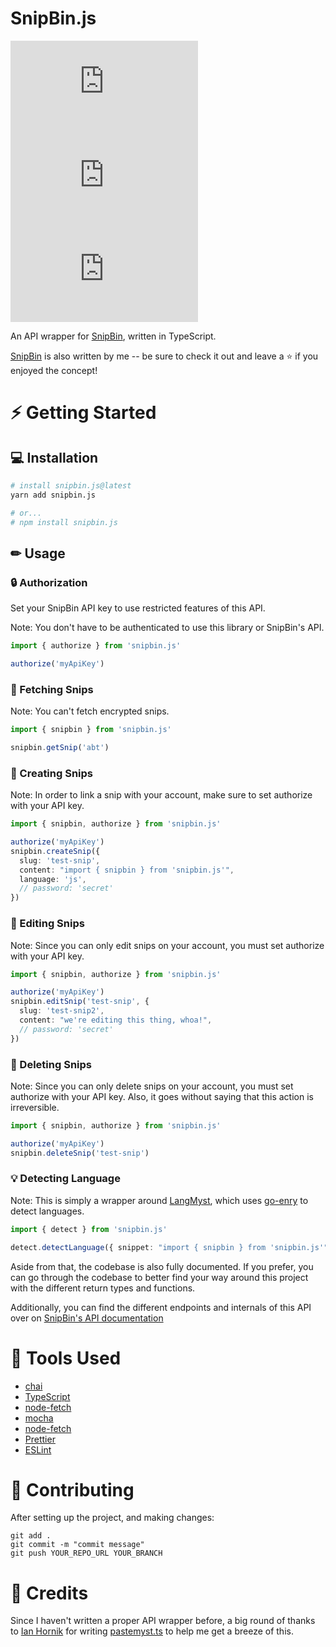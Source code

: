 # SnipBin.js

![npm](https://img.shields.io/npm/v/snipbin.js)
![NPM](https://img.shields.io/npm/l/snipbin.js)
![npm](https://img.shields.io/npm/dt/snipbin.js)

An API wrapper for [SnipBin](https://snip.hxrsh.in/), written in TypeScript.

[SnipBin](https://snip.hxrsh.in/) is also written by me -- be sure to check it out and leave a ⭐ if you enjoyed the concept!

# ⚡ Getting Started

## 💻 Installation

```zsh
# install snipbin.js@latest
yarn add snipbin.js

# or... 
# npm install snipbin.js
```

## ✏ Usage

### 🔒 Authorization

Set your SnipBin API key to use restricted features of this API.

Note: You don't have to be authenticated to use this library or SnipBin's API.

```ts
import { authorize } from 'snipbin.js'

authorize('myApiKey')
```

### 🔗 Fetching Snips

Note: You can't fetch encrypted snips.

```ts
import { snipbin } from 'snipbin.js'

snipbin.getSnip('abt')
```

### 🔗 Creating Snips

Note: In order to link a snip with your account, make sure to set authorize with your API key.

```ts
import { snipbin, authorize } from 'snipbin.js'

authorize('myApiKey')
snipbin.createSnip({
  slug: 'test-snip',
  content: "import { snipbin } from 'snipbin.js'",
  language: 'js',
  // password: 'secret'
})
```

### 🔗 Editing Snips

Note: Since you can only edit snips on your account, you must set authorize with your API key.

```ts
import { snipbin, authorize } from 'snipbin.js'

authorize('myApiKey')
snipbin.editSnip('test-snip', {
  slug: 'test-snip2',
  content: "we're editing this thing, whoa!",
  // password: 'secret'
})
```

### 🔗 Deleting Snips

Note: Since you can only delete snips on your account, you must set authorize with your API key. Also, it goes without saying that this action is irreversible. 

```ts
import { snipbin, authorize } from 'snipbin.js'

authorize('myApiKey')
snipbin.deleteSnip('test-snip')
```

### 💡 Detecting Language

Note: This is simply a wrapper around [LangMyst](https://lang.myst.rs), which uses [go-enry](https://github.com/go-enry/go-enry) to detect languages.

```ts
import { detect } from 'snipbin.js'

detect.detectLanguage({ snippet: "import { snipbin } from 'snipbin.js'" })
```

Aside from that, the codebase is also fully documented. If you prefer, you can go through the codebase to better find your way around this project with the different return types and functions.

Additionally, you can find the different endpoints and internals of this API over on [SnipBin's API documentation](https://snip.hxrsh.in/api-docs.md)

# 🔧 Tools Used

- [chai](https://www.npmjs.com/package/chai)
- [TypeScript](https://www.typescriptlang.org/)
- [node-fetch](https://www.npmjs.com/package/node-fetch)
- [mocha](https://www.npmjs.com/package/mocha)
- [node-fetch](https://stitches.dev/)
- [Prettier](https://prettier.io/)
- [ESLint](https://eslint.org/)

# 🤞 Contributing

After setting up the project, and making changes:

```git
git add .
git commit -m "commit message"
git push YOUR_REPO_URL YOUR_BRANCH
```

# 💙 Credits

Since I haven't written a proper API wrapper before, a big round of thanks to [Ian Hornik](https://github.com/yiliansource) for writing [pastemyst.ts](https://github.com/yiliansource/pastemyst-ts) to help me get a breeze of this.
